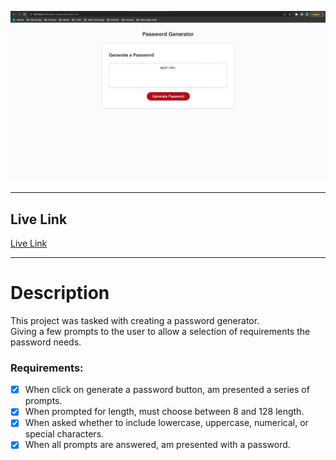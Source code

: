 ![Screenshot](./Assets/img/screenshot.jpg)

---

## Live Link

[Live Link]()

---

# Description

This project was tasked with creating a password generator.  
Giving a few prompts to the user to allow a selection of requirements the password needs.  


### Requirements: 
-[x] When click on generate a password button, am presented a series of prompts.
-[x] When prompted for length, must choose between 8 and 128 length.
-[x] When asked whether to include lowercase, uppercase, numerical, or special characters. 
-[x] When all prompts are answered, am presented with a password.
